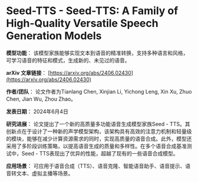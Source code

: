 # Seed-TTS - Seed-TTS: A Family of High-Quality Versatile Speech Generation Models

**模型功能**：
该模型家族能够实现文本到语音的精准转换，支持多种语言和风格，可学习语音的特征和模式，生成新的、未见过的语音。

**arXiv 文章链接**：
[https://arxiv.org/abs/2406.02430](https://arxiv.org/abs/2406.02430)

**作者/团队**：
论文作者为Tianlang Chen, Xinjian Li, Yichong Leng, Xin Xu, Zhuo Chen, Jian Wu, Zhou Zhao。

**发表日期**：
2024年6月4日

**研究进展**：
论文提出了一个新的高质量多功能语音生成模型家族Seed - TTS。其创新点在于设计了一种新的声学模型架构，该架构具有高效的注意力机制和轻量级的模块，能够在减少计算资源需求的同时，实现高质量的语音合成。此外，模型还采用了多阶段训练策略，以提高语音生成的质量和多样性。在多个语音合成基准测试中，Seed - TTS表现出了优异的性能，超越了现有的一些语音合成模型。

**应用场景**：
可应用于语音合成（TTS）、语音克隆、智能语音助手、语音提示、语音转文本、虚拟主播等场景。